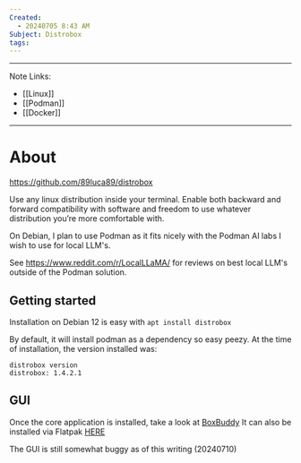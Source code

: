 ```yaml
---
Created:
  - 20240705 8:43 AM
Subject: Distrobox
tags:
---
```

---------------
Note Links:
- [[Linux]]
- [[Podman]]
- [[Docker]]
---------------------
# About
https://github.com/89luca89/distrobox

Use any linux distribution inside your terminal. Enable both backward and forward compatibility with software and freedom to use whatever distribution you’re more comfortable with.

On Debian, I plan to use Podman as it fits nicely with the Podman AI labs I wish to use for local LLM's.

See https://www.reddit.com/r/LocalLLaMA/ for reviews on best local LLM's outside of the Podman solution.
## Getting started
Installation on Debian 12 is easy with 
`apt install distrobox`

By default, it will install podman as a dependency so easy peezy.
At the time of installation, the version installed was:
```
distrobox version
distrobox: 1.4.2.1
```

## GUI
Once the core application is installed, take a look at [BoxBuddy](https://github.com/Dvlv/BoxBuddyRS)
It can also be installed via Flatpak [HERE](https://flathub.org/apps/io.github.dvlv.boxbuddyrs)

The GUI is still somewhat buggy as of this writing (20240710)
